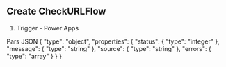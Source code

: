 ## Create CheckURLFlow

1. Trigger - Power Apps


Pars JSON
  {
    "type": "object",
    "properties": {
        "status": {
            "type": "integer"
        },
        "message": {
            "type": "string"
        },
        "source": {
            "type": "string"
        },
        "errors": {
            "type": "array"
        }
    }
}
